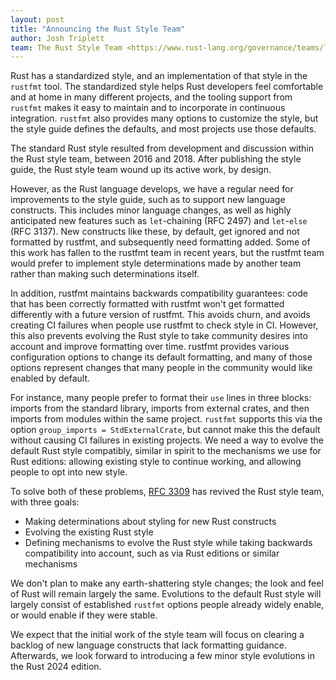 ```yaml
---
layout: post
title: "Announcing the Rust Style Team"
author: Josh Triplett
team: The Rust Style Team <https://www.rust-lang.org/governance/teams/lang#Style team>
---
```


Rust has a standardized style, and an implementation of that style in the
`rustfmt` tool. The standardized style helps Rust developers feel comfortable
and at home in many different projects, and the tooling support from `rustfmt`
makes it easy to maintain and to incorporate in continuous integration.
`rustfmt` also provides many options to customize the style, but the style
guide defines the defaults, and most projects use those defaults.

The standard Rust style resulted from development and discussion within the
Rust style team, between 2016 and 2018. After publishing the style guide, the
Rust style team wound up its active work, by design.

However, as the Rust language develops, we have a regular need for improvements
to the style guide, such as to support new language constructs. This includes
minor language changes, as well as highly anticipated new features such as
`let`-chaining (RFC 2497) and `let`-`else` (RFC 3137). New constructs like
these, by default, get ignored and not formatted by rustfmt, and subsequently
need formatting added. Some of this work has fallen to the rustfmt team in
recent years, but the rustfmt team would prefer to implement style
determinations made by another team rather than making such determinations
itself.

In addition, rustfmt maintains backwards compatibility guarantees: code that
has been correctly formatted with rustfmt won't get formatted differently with
a future version of rustfmt. This avoids churn, and avoids creating CI failures
when people use rustfmt to check style in CI. However, this also prevents
evolving the Rust style to take community desires into account and improve
formatting over time. rustfmt provides various configuration options to change
its default formatting, and many of those options represent changes that many
people in the community would like enabled by default.

For instance, many people prefer to format their `use` lines in three blocks:
imports from the standard library, imports from external crates, and then
imports from modules within the same project. `rustfmt` supports this via the
option `group_imports = StdExternalCrate`, but cannot make this the default
without causing CI failures in existing projects. We need a way to evolve the
default Rust style compatibly, similar in spirit to the mechanisms we use for
Rust editions: allowing existing style to continue working, and allowing people
to opt into new style.

To solve both of these problems, [RFC
3309](https://rust-lang.github.io/rfcs/3309-style-team.html) has revived the
Rust style team, with three goals:

- Making determinations about styling for new Rust constructs
- Evolving the existing Rust style
- Defining mechanisms to evolve the Rust style while taking backwards
  compatibility into account, such as via Rust editions or similar mechanisms

We don't plan to make any earth-shattering style changes; the look and feel of
Rust will remain largely the same. Evolutions to the default Rust style will
largely consist of established `rustfmt` options people already widely enable,
or would enable if they were stable.

We expect that the initial work of the style team will focus on clearing a
backlog of new language constructs that lack formatting guidance. Afterwards,
we look forward to introducing a few minor style evolutions in the Rust 2024
edition.

